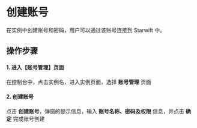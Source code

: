 # 创建账号
在实例中创建账号和密码，用户可以通过该账号连接到 Starwift 中。

## 操作步骤
#### 1. 进入【账号管理】页面
在控制台中，点击实例名，进入实例页面，选择 **账号管理** 页面

#### 2. 创建账号
点击 **创建账号**，弹窗的提示信息，输入 **账号名称、密码及权限** 信息，并点击 **确定** 完成账号创建
